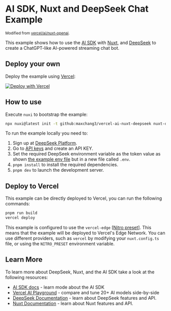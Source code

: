 # AI SDK, Nuxt and DeepSeek Chat Example
<small>Modified from [vercel/ai/nuxt-openai](https://github.com/vercel/ai/tree/main/examples/nuxt-openai).</small>

This example shows how to use the [AI SDK](https://sdk.vercel.ai/docs) with [Nuxt](https://nuxt.com/), and [DeepSeek](https://deepseek.com) to create a ChatGPT-like AI-powered streaming chat bot.

## Deploy your own

Deploy the example using [Vercel](https://vercel.com?utm_source=github&utm_medium=readme&utm_campaign=ai-sdk-example):

[![Deploy with Vercel](https://vercel.com/button)](https://vercel.com/new/clone?repository-url=https://github.com/maxchang3/vercel-ai-nuxt-deepseek&env=NUXT_DEEPSEEK_API_KEY&envDescription=DeepSeek%20API%20Key&envLink=https://platform.deepseek.com/api_keys&project-name=ai-chat&repository-name=nuxt-ai-chat)

## How to use

Execute `nuxi` to bootstrap the example:

```bash
npx nuxi@latest init -t github:maxchang3/vercel-ai-nuxt-deepseek nuxt-deepseek
```

To run the example locally you need to:

1. Sign up at [DeepSeek Platform](hhttps://platform.deepseek.com/sign_in).
2. Go to [API keys](https://platform.deepseek.com/api_keys) and create an API KEY.
3. Set the required DeepSeek environment variable as the token value as shown [the example env file](./.env.example) but in a new file called `.env`.
4. `pnpm install` to install the required dependencies.
5. `pnpm dev` to launch the development server.

## Deploy to Vercel

This example can be directly deployed to Vercel, you can run the following commands:

```bash
pnpm run build
vercel deploy
```

This example is configured to use the `vercel-edge` [[Nitro preset](https://nitro.unjs.io/deploy/providers/vercel#vercel-edge-functions)].
This means that the example will be deployed to Vercel's Edge Network.
You can use different providers, such as `vercel` by modifying your `nuxt.config.ts` file, or using the `NITRO_PRESET` environment variable.

## Learn More

To learn more about DeepSeek, Nuxt, and the AI SDK take a look at the following resources:

- [AI SDK docs](https://sdk.vercel.ai/docs) - learn mode about the AI SDK
- [Vercel AI Playground](https://play.vercel.ai) - compare and tune 20+ AI models side-by-side
- [DeepSeek Documentation](https://api-docs.deepseek.com/) - learn about DeepSeek features and API.
- [Nuxt Documentation](https://nuxt.com/docs) - learn about Nuxt features and API.
